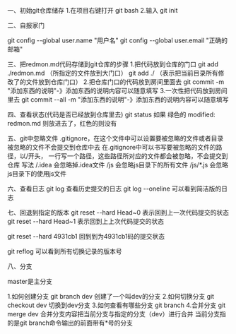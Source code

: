 一、初始git仓库储存
1.在项目右键打开 git bash
2.输入 git init

二、自报家门

git config --global user.name  "用户名"
git config --global user.email "正确的邮箱"

三、把redmon.md代码存储到git仓库的步骤
1.把代码放到仓库的门口
git add ./redmon.md （所指定的文件放到大门口）
git add ./ （表示把当前目录所有修改了的文件放到仓库门口）
2.把仓库门口的代码放到房间里面去
git commit -m "添加东西的说明"-》添加东西的说明内容可以随意填写
3.一次性把代码放到房间里去
git commit --all -m "添加东西的说明"-》添加东西的说明内容可以随意填写

四、查看状态(代码是否已经放到仓库里去)
git status
如果 绿色的 modified:   redmon.md 则放进去了，红色的则没有

五、git中忽略文件
.gitignore，在这个文件中可以设置要被忽略的文件或者目录
被忽略的文件不会提交到仓库中去
在.gitignore中可以书写要被忽略的文件的路径，以/开头，
一行写一个路径，这些路径所对应的文件都会被忽略，不会提交到仓库
写法
   /.idea  会忽略掉.idea文件
   /js   会忽略js目录下的所有文件
   /js/*.js  会忽略js目录下的使用js文件

六、查看日志
  git log 查看历史提交的日志
  git log --oneline  可以看到简洁版的日志

七、回退到指定的版本
  git reset --hard Head~0 表示回到上一次代码提交的状态
  git reset --hard Head~1 表示回到上上次代码提交的状态

  git reset --hard 4931cb1 回到到为4931cb1码的提交状态

  git reflog 可以看到所有切换记录的版本号


八、分支

  master是主分支

  1.如何创建分支
  git branch dev  创建了一个叫dev的分支
  2.如何切换分支
  git checkout dev 切换到dev分支
  3.如何查看有哪些分支
  git branch
  4.合并分支
  git merge dev  合并分支内容把当前分支与指定的分支（dev）进行合并
                  当前分支指的是git branch命令输出的前面带有*号的分支


  


